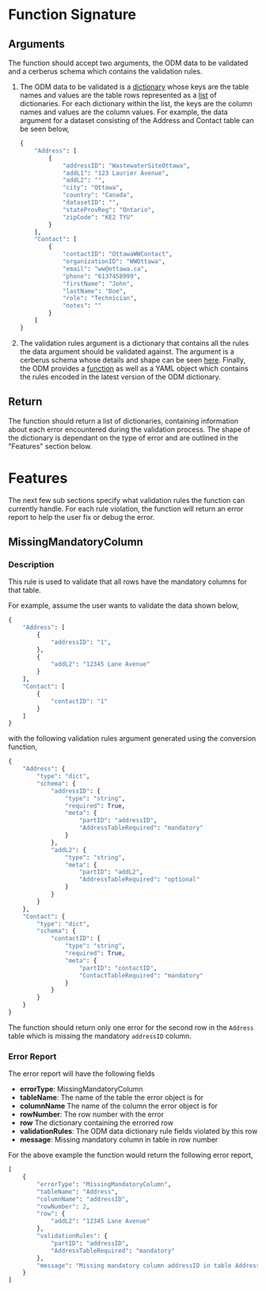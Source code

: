 # Function Signature

## Arguments

The function should accept two arguments, the ODM data to be validated and a cerberus schema which contains the validation rules.

1. The ODM data to be validated is a [dictionary](https://docs.python.org/3/tutorial/datastructures.html#dictionaries) whose keys are the table names and values are the table rows represented as a [list](https://developers.google.com/edu/python/lists) of dictionaries. For each dictionary within the list, the keys are the column names and values are the column values. For example, the data argument for a dataset consisting of the Address and Contact table can be seen below,
    ```python
    {
        "Address": [
            {
                "addressID": "WastewaterSiteOttawa",
                "addL1": "123 Laurier Avenue",
                "addL2": "",
                "city": "Ottawa",
                "country": "Canada",
                "datasetID": "",
                "stateProvReg": "Ontario",
                "zipCode": "KE2 TYU"
            }
        ],
        "Contact": [
            {
                "contactID": "OttawaWWContact",
                "organizationID": "WWOttawa",
                "email": "ww@ottawa.ca",
                "phone": "6137458999",
                "firstName": "John",
                "lastName": "Doe",
                "role": "Technician",
                "notes": ""
            }
        ]
    }
    ```

2. The validation rules argument is a dictionary that contains all the rules the data argument should be validated against. The argument is a cerberus schema whose details and shape can be seen [here](https://docs.python-cerberus.org/en/stable/schemas.html#). Finally, the ODM provides a [function](./convert-to-cerberus-schema.md) as well as a YAML object which contains the rules encoded in the latest version of the ODM dictionary.

## Return

The function should return a list of dictionaries, containing information about each error encountered during the validation process. The shape of the dictionary is dependant on the type of error and are outlined in the "Features" section below.

# Features

The next few sub sections specify what validation rules the function can currently handle. For each rule violation, the function will return an error report to help the user fix or debug the error.

## MissingMandatoryColumn

### Description

This rule is used to validate that all rows have the mandatory columns for that table.

For example, assume the user wants to validate the data shown below,

```python
{
    "Address": [
        {
            "addressID": "1",
        },
        {
            "addL2": "12345 Lane Avenue"
        }
    ],
    "Contact": [
        {
            "contactID": "1"
        }
    ]
}
```

with the following validation rules argument generated using the conversion function,

```python
{
    "Address": {
        "type": "dict",
        "schema": {
            "addressID": {
                "type": "string",
                "required": True,
                "meta": {
                    "partID": "addressID",
                    "AddressTableRequired": "mandatory"
                }
            },
            "addL2": {
                "type": "string",
                "meta": {
                    "partID": "addL2",
                    "AddressTableRequired": "optional"
                }
            }
        }
    },
    "Contact": {
        "type": "dict",
        "schema": {
            "contactID": {
                "type": "string",
                "required": True,
                "meta": {
                    "partID": "contactID",
                    "ContactTableRequired": "mandatory"
                }
            }
        }
    }
}
```

The function should return only one error for the second row in the `Address` table which is missing the mandatory `addressID` column.

### Error Report

The error report will have the following fields

* **errorType**: MissingMandatoryColumn
* **tableName**: The name of the table the error object is for
* **columnName** The name of the column the error object is for
* **rowNumber**: The row number with the error
* **row** The dictionary containing the errorred row
* **validationRules**: The ODM data dictionary rule fields violated by this row
* **message**: Missing mandatory column <columnName> in table <tableName> in row number <rowIndex>

For the above example the function would return the following error report,

```python
[
    {
        "errorType": "MissingMandatoryColumn",
        "tableName": "Address",
        "columnName": "addressID",
        "rowNumber": 2,
        "row": {
            "addL2": "12345 Lane Avenue"
        },
        "validationRules": {
            "partID": "addressID",
            "AddressTableRequired": "mandatory"
        },
        "message": "Missing mandatory column addressID in table Address in row number 2"
    }
]
```
